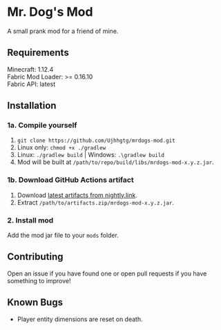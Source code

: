 # Mr. Dog's Mod
A small prank mod for a friend of mine.

## Requirements
Minecraft: 1.12.4 <br>
Fabric Mod Loader: >= 0.16.10 <br>
Fabric API: latest

## Installation
### 1a. Compile yourself
1. `git clone https://github.com/Ujhhgtg/mrdogs-mod.git`
2. Linux only: `chmod +x ./gradlew`
3. Linux: `./gradlew build` | Windows: `.\gradlew build`
4. Mod will be built at `/path/to/repo/build/libs/mrdogs-mod-x.y.z.jar`.
### 1b. Download GitHub Actions artifact
1. Download [latest artifacts from nightly.link](https://nightly.link/Ujhhgtg/mrdogs-mod/workflows/build/master/Artifacts.zip).
2. Extract `/path/to/artifacts.zip/mrdogs-mod-x.y.z.jar`.
### 2. Install mod
Add the mod jar file to your `mods` folder.

## Contributing
Open an issue if you have found one or open pull requests if you have something to improve!


## Known Bugs
- Player entity dimensions are reset on death.
